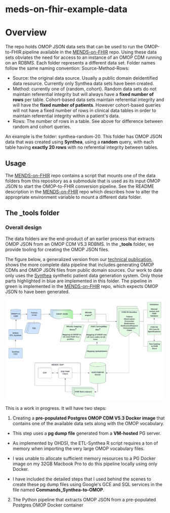 # meds-on-fhir-example-data

# Overview
The repo holds OMOP JSON data sets that can be used to run the OMOP-to-FHIR pipeline available in the [MENDS-on-FHIR](https://github.com/cu-dbmi/mends-on-fhir) repo. Using these data sets obviates the need for access to an instance of an OMOP CDM running on an RDBMS. Each folder represents a different data set. Folder names follow the same naming convention: Source-Method-Rows:

* Source: the original data source. Usually a public domain deidentified data resource. Currently only Synthea data sets have been created.
* Method: currently one of {random, cohort}. Random data sets do not maintain referential integrity but will always have a **fixed number of rows** per table. Cohort-based data sets maintain referential integrity and will have the **fixed number of patients**. However cohort-based queries  will not have a fixed number of rows in clinical data tables in order to maintain referential integrity within a patient's data. 
* Rows: The number of rows in a table. See above for difference between random and cohort queries.

An example is the folder: synthea-random-20. This folder has OMOP JSON data that was created using **Synthea**, using a **random** query, with each table having **exactly 20 rows** with no referential integrity between tables.

## Usage
The [MENDS-on-FHIR](https://github.com/cu-dbmi/mends-on-fhir) repo contains a script that mounts one of the data folders from this repository as a submodule that is used as its input OMOP JSON to start the OMOP-to-FHIR conversion pipeline. See the README description in the [MENDS-on-FHIR](https://github.com/cu-dbmi/mends-on-fhir) repo which describes how to alter the appropriate environment variable to mount a different data folder.

## The _tools folder
### Overall design

The data folders are the end-product of an earlier process that extracts OMOP JSON from an OMOP CDM V5.3 RDBMS. In the **_tools** folder, we provide tooling for creating the OMOP JSON files.

The figure below, a generalized version from our [technical publication](https://medrxiv.org/cgi/content/short/2023.08.09.23293900v1), shows the more complete data pipeline that includes generating OMOP CDMs and OMOP JSON files from public domain sources. Our work to date only uses the [Synthea](https://github.com/synthetichealth/synthea) synthetic patient data generation system. Only those parts highlighted in blue are implemented in this folder. The pipeline in green is implemented in the [MENDS-on-FHIR](https://github.com/cu-dbmi/mends-on-fhir) repo, which expects OMOP JSON to have been generated.


![High level processing flow](/_assets/images/MENDS-generalized.png)

This is a work in progress. It will have two steps:

1. Creating a **pre-populated Postgres OMOP CDM V5.3 Docker image** that contains one of the available data sets along with the OMOP vocabulary.
  - This step uses a **pg dump file** generated from a **VM-hosted** PG server.
  - As implemented by OHDSI, the ETL-Synthea R script requires a ton of memory when importing the very large OMOP vocabulary files. 
  - I was unable to allocate sufficient memory resources to a PG Docker image on my 32GB Macbook Pro to do this pipeline locally using only Docker. 
 
  - I have included the detailed steps that I used behind the scenes to create these pg dump files using Google's GCE and SQL services in the file named **Commands_Synthea-to-OMOP**.

2. The Python pipeline that extracts OMOP JSON from a pre-populated Postgres OMOP Docker container



